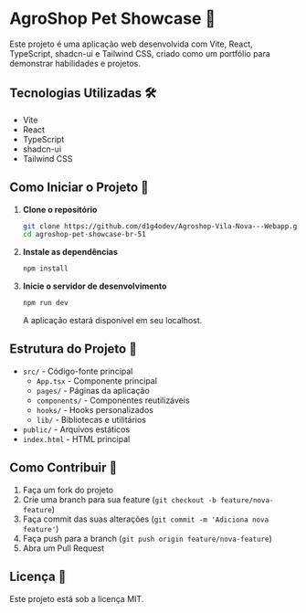 # AgroShop Pet Showcase 🐾

Este projeto é uma aplicação web desenvolvida com Vite, React, TypeScript, shadcn-ui e Tailwind CSS, criado como um portfólio para demonstrar habilidades e projetos.

## Tecnologias Utilizadas 🛠️

- Vite
- React
- TypeScript
- shadcn-ui
- Tailwind CSS

## Como Iniciar o Projeto 🚀

1. **Clone o repositório**
   ```sh
   git clone https://github.com/d1g4odev/Agroshop-Vila-Nova---Webapp.git
   cd agroshop-pet-showcase-br-51
   ```

2. **Instale as dependências**
   ```sh
   npm install
   ```

3. **Inicie o servidor de desenvolvimento**
   ```sh
   npm run dev
   ```

   A aplicação estará disponível em seu localhost.

## Estrutura do Projeto 📁

- `src/` - Código-fonte principal
  - `App.tsx` - Componente principal
  - `pages/` - Páginas da aplicação
  - `components/` - Componentes reutilizáveis
  - `hooks/` - Hooks personalizados
  - `lib/` - Bibliotecas e utilitários
- `public/` - Arquivos estáticos
- `index.html` - HTML principal

## Como Contribuir 🤝

1. Faça um fork do projeto
2. Crie uma branch para sua feature (`git checkout -b feature/nova-feature`)
3. Faça commit das suas alterações (`git commit -m 'Adiciona nova feature'`)
4. Faça push para a branch (`git push origin feature/nova-feature`)
5. Abra um Pull Request

## Licença 📄

Este projeto está sob a licença MIT.
